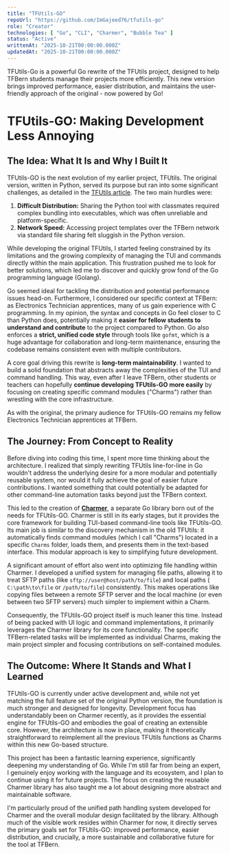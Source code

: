```yaml
---
title: "TFUtils-GO"
repoUrl: "https://github.com/ImGajeed76/tfutils-go"
role: "Creator"
technologies: [ "Go", "CLI", "Charmer", "Bubble Tea" ]
status: "Active"
writtenAt: "2025-10-21T00:00:00.000Z"
updatedAt: "2025-10-21T00:00:00.000Z"
---
```


<!-- description -->
TFUtils-Go is a powerful Go rewrite of the TFUtils project, designed to help TFBern students manage their projects more
efficiently. This new version brings improved performance, easier distribution, and maintains the user-friendly approach
of the original - now powered by Go!
<!-- /description -->

<!-- content -->

# TFUtils-GO: Making Development Less Annoying

## The Idea: What It Is and Why I Built It

TFUtils-GO is the next evolution of my earlier project, TFUtils. The original version, written in Python, served its
purpose but ran into some significant challenges, as detailed in
the [TFUtils article](https://oseifert.vercel.app/projects/851103459). The two main hurdles were:

1. **Difficult Distribution:** Sharing the Python tool with classmates required complex bundling into executables, which
   was often unreliable and platform-specific.
2. **Network Speed:** Accessing project templates over the TFBern network via standard file sharing felt sluggish in the
   Python version.

While developing the original TFUtils, I started feeling constrained by its limitations and the growing complexity of
managing the TUI and commands directly within the main application. This frustration pushed me to look for better
solutions, which led me to discover and quickly grow fond of the Go programming language (Golang).

Go seemed ideal for tackling the distribution and potential performance issues head-on. Furthermore, I considered our
specific context at TFBern: as Electronics Technician apprentices, many of us gain experience with C programming. In my
opinion, the syntax and concepts in Go feel closer to C than Python does, potentially making it **easier for fellow
students to understand and contribute** to the project compared to Python. Go also enforces a **strict, unified code
style** through tools like `gofmt`, which is a huge advantage for collaboration and long-term maintenance, ensuring the
codebase remains consistent even with multiple contributors.

A core goal driving this rewrite is **long-term maintainability**. I wanted to build a solid foundation that abstracts
away the complexities of the TUI and command handling. This way, even after I leave TFBern, other students or teachers
can hopefully **continue developing TFUtils-GO more easily** by focusing on creating specific command modules ("Charms")
rather than wrestling with the core infrastructure.

As with the original, the primary audience for TFUtils-GO remains my fellow Electronics Technician apprentices at
TFBern.

## The Journey: From Concept to Reality

Before diving into coding this time, I spent more time thinking about the architecture. I realized that simply rewriting
TFUtils line-for-line in Go wouldn't address the underlying desire for a more modular and potentially reusable system,
nor would it fully achieve the goal of easier future contributions. I wanted something that could potentially be adapted
for other command-line automation tasks beyond just the TFBern context.

This led to the creation of **[Charmer](https://github.com/ImGajeed76/charmer)**, a separate Go library born out of the
needs for TFUtils-GO. Charmer is still in its early stages, but it provides the core framework for building TUI-based
command-line tools like TFUtils-GO. Its main job is similar to the discovery mechanism in the old TFUtils: it
automatically finds command modules (which I call "Charms") located in a specific `Charms` folder, loads them, and
presents them in the text-based interface. This modular approach is key to simplifying future development.

A significant amount of effort also went into optimizing file handling within Charmer. I developed a unified system for
managing file paths, allowing it to treat SFTP paths (like `sftp://user@host/path/to/file`) and local paths (
`C:\path\to\file` or `/path/to/file`) consistently. This makes operations like copying files between a remote SFTP
server and the local machine (or even between two SFTP servers) much simpler to implement within a Charm.

Consequently, the TFUtils-GO project itself is much leaner this time. Instead of being packed with UI logic and command
implementations, it primarily leverages the Charmer library for its core functionality. The specific TFBern-related
tasks will be implemented as individual Charms, making the main project simpler and focusing contributions on
self-contained modules.

## The Outcome: Where It Stands and What I Learned

TFUtils-GO is currently under active development and, while not yet matching the full feature set of the original Python
version, the foundation is much stronger and designed for longevity. Development focus has understandably been on
Charmer recently, as it provides the essential engine for TFUtils-GO and embodies the goal of creating an extensible
core. However, the architecture is now in place, making it theoretically straightforward to reimplement all the previous
TFUtils functions as Charms within this new Go-based structure.

This project has been a fantastic learning experience, significantly deepening my understanding of Go. While I'm still
far from being an expert, I genuinely enjoy working with the language and its ecosystem, and I plan to continue using it
for future projects. The focus on creating the reusable Charmer library has also taught me a lot about designing more
abstract and maintainable software.

I'm particularly proud of the unified path handling system developed for Charmer and the overall modular design
facilitated by the library. Although much of the visible work resides within Charmer for now, it directly serves the
primary goals set for TFUtils-GO: improved performance, easier distribution, and crucially, a more sustainable and
collaborative future for the tool at TFBern.
<!-- /content -->
